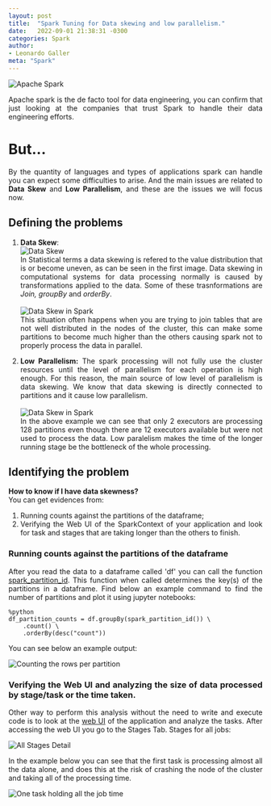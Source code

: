 ```yaml
---
layout: post
title:  "Spark Tuning for Data skewing and low parallelism."
date:   2022-09-01 21:38:31 -0300
categories: Spark
author:
- Leonardo Galler
meta: "Spark"
---
```

<div style="text-align: justify" markdown="1">

![Apache Spark](https://upload.wikimedia.org/wikipedia/commons/thumb/f/f3/Apache_Spark_logo.svg/128px-Apache_Spark_logo.svg.png "The main tool for data engineering!")

Apache spark is the de facto tool for data engineering, you can confirm that just looking at the companies that trust Spark to handle their data engineering efforts.

# But...
By the quantity of languages and types of applications spark can handle you can expect some difficulties to arise. And the main issues are related to <b>Data Skew</b> and <b>Low Parallelism</b>, and these are the issues we will focus now.

## Defining the problems
1. **Data Skew**: <br>
  ![Data Skew]({{site.url}}/images/data-skew.png "The statistical definition")<br>
In Statistical terms a data skewing is refered to the value distribution that is or become uneven, as can be seen in the first image.
Data skewing in computational systems for data processing normally is caused by transformations applied to the data. Some of these trasnformations are *Join, groupBy* and *orderBy*.<br><br>
    ![Data Skew in Spark]({{site.url}}/images/skew-park.png "Visual reference of skewness of data in Sparks")<br>
This situation often happens when you are trying to join tables that are not well distributed in the nodes of the cluster, this can make some partitions to become much higher than the others causing spark not to properly process the data in parallel.

2. **Low Parallelism:**
The spark processing will not fully use the cluster resources until the level of parallelism for each operation is high enough. For this reason, the main source of low level of parallelism is data skewing. We know that data skewing is directly connected to partitions and it cause low parallelism.<br><br>
![Data Skew in Spark]({{site.url}}/images/low-parallelism.png "Just 2 tasks processing 128 partitions")<br>
In the above example we can see that only 2 executors are processing 128 partitions even though there are 12 executors available but were not used to process the data.
Low paralelism makes the time of the longer running stage be the bottleneck of the whole processing.

## Identifying the problem
**How to know if I have data skewness?**<br>
You can get evidences from:
1. Running counts against the partitions of the dataframe;
2. Verifying the Web UI of the SparkContext of your application and look for task and stages that are taking longer than the others to finish.

### Running counts against the partitions of the dataframe
After you read the data to a dataframe called 'df' you can call the function [spark_partition_id](https://spark.apache.org/docs/3.1.1/api/python/reference/api/pyspark.sql.functions.spark_partition_id.html). This function when called determines the key(s) of the partitions in a dataframe. 
Find below an example command to find the number of partitions and plot it using jupyter notebooks:</div>
```
%python
df_partition_counts = df.groupBy(spark_partition_id()) \
    .count() \
    .orderBy(desc("count"))
```
<div style="text-align: justify" markdown="1">
You can see below an example output:<br>

![Counting the rows per partition]({{site.url}}/images/partition-count.png "Data skew in a spark dataframe")<br>

### Verifying the Web UI and analyzing the size of data processed by stage/task or the time taken.
Other way to perform this analysis without the need to write and execute code is to look at the [web UI](https://spark.apache.org/docs/latest/web-ui.html) of the application and analyze the tasks.
After accessing the web UI you go to the Stages Tab.
Stages for all jobs:

![All Stages Detail]({{site.url}}/images/AllStagesPageDetail3.png)

In the example below you can see that the first task is processing almost all the data alone, and does this at the risk of crashing the node of the cluster and taking all of the processing time.

![One task holding all the job time]({{site.url}}/images/bad-data-skew.png)

</div>